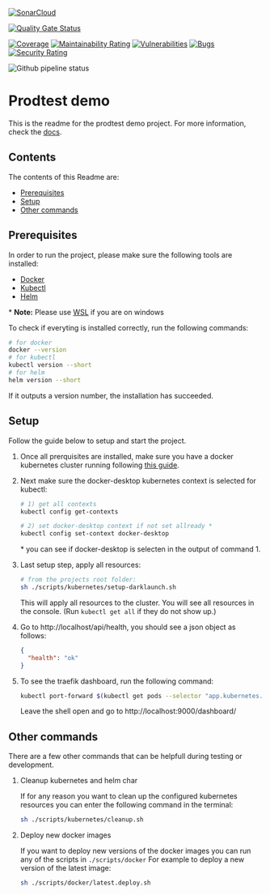 [![SonarCloud](https://sonarcloud.io/images/project_badges/sonarcloud-black.svg)](https://sonarcloud.io/summary/new_code?id=prodtest-demo)

[![Quality Gate Status](https://sonarcloud.io/api/project_badges/measure?project=prodtest-demo&metric=alert_status&token=9005461108c59dec16be6c57760d5aaaea5d6564)](https://sonarcloud.io/summary/new_code?id=prodtest-demo)

[![Coverage](https://sonarcloud.io/api/project_badges/measure?project=prodtest-demo&metric=coverage&token=9005461108c59dec16be6c57760d5aaaea5d6564)](https://sonarcloud.io/summary/new_code?id=prodtest-demo) [![Maintainability Rating](https://sonarcloud.io/api/project_badges/measure?project=prodtest-demo&metric=sqale_rating&token=9005461108c59dec16be6c57760d5aaaea5d6564)](https://sonarcloud.io/summary/new_code?id=prodtest-demo) [![Vulnerabilities](https://sonarcloud.io/api/project_badges/measure?project=prodtest-demo&metric=vulnerabilities&token=9005461108c59dec16be6c57760d5aaaea5d6564)](https://sonarcloud.io/summary/new_code?id=prodtest-demo) [![Bugs](https://sonarcloud.io/api/project_badges/measure?project=prodtest-demo&metric=bugs&token=9005461108c59dec16be6c57760d5aaaea5d6564)](https://sonarcloud.io/summary/new_code?id=prodtest-demo) [![Security Rating](https://sonarcloud.io/api/project_badges/measure?project=prodtest-demo&metric=security_rating&token=9005461108c59dec16be6c57760d5aaaea5d6564)](https://sonarcloud.io/summary/new_code?id=prodtest-demo)

![Github pipeline status](https://github.com/brdv/prodtest-demo/actions/workflows/pr-flow.yaml/badge.svg)

# Prodtest demo

This is the readme for the prodtest demo project. For more information, check the [docs](https://brdv.github.io/prodtest-docs).

## Contents

The contents of this Readme are:

- [Prerequisites](#prerequisites)
- [Setup](#setup)
- [Other commands](#other-commands)

## Prerequisites

In order to run the project, please make sure the following tools are installed:

- [Docker](https://docs.docker.com/get-docker/)
- [Kubectl](https://kubernetes.io/docs/tasks/tools/)
- [Helm](https://helm.sh/docs/intro/install/)

\* **Note:** Please use [WSL](https://learn.microsoft.com/en-us/windows/wsl/install) if you are on windows

To check if everyting is installed correctly, run the following commands:

```bash
# for docker
docker --version
# for kubectl
kubectl version --short
# for helm
helm version --short
```

If it outputs a version number, the installation has succeeded.

## Setup

Follow the guide below to setup and start the project.

1.  Once all prerquisites are installed, make sure you have a docker kubernetes cluster running following [this guide](https://docs.docker.com/desktop/kubernetes/#enable-kubernetes).

2.  Next make sure the docker-desktop kubernetes context is selected for kubectl:

    ```bash
    # 1) get all contexts
    kubectl config get-contexts

    # 2) set docker-desktop context if not set allready *
    kubectl config set-context docker-desktop
    ```

    \* you can see if docker-desktop is selecten in the output of command 1.

3.  Last setup step, apply all resources:

    ```bash
    # from the projects root folder:
    sh ./scripts/kubernetes/setup-darklaunch.sh
    ```

    This will apply all resources to the cluster. You will see all resources in the console. (Run `kubectl get all` if they do not show up.)

4.  Go to http://localhost/api/health, you should see a json object as follows:

    ```json
    {
      "health": "ok"
    }
    ```

5.  To see the traefik dashboard, run the following command:

    ```bash
    kubectl port-forward $(kubectl get pods --selector "app.kubernetes.io/name=traefik" --output=name) 9000:9000
    ```

    Leave the shell open and go to http://localhost:9000/dashboard/

## Other commands

There are a few other commands that can be helpfull during testing or development.

1. Cleanup kubernetes and helm char

   If for any reason you want to clean up the configured kubernetes resources you can enter the following command in the terminal:

   ```bash
   sh ./scripts/kubernetes/cleanup.sh
   ```

2. Deploy new docker images

   If you want to deploy new versions of the docker images you can run any of the scripts in `./scripts/docker`
   For example to deploy a new version of the latest image:

   ```bash
   sh ./scripts/docker/latest.deploy.sh
   ```
